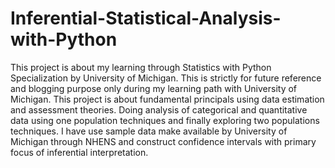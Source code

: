 # Inferential-Statistical-Analysis-with-Python
  This project is about my learning through Statistics with Python Specialization by University of Michigan. 
  This is strictly for future reference and blogging purpose only during my learning path with University of Michigan.  This project is about fundamental principals using data estimation and assessment theories. Doing analysis of categorical and quantitative data using one population techniques and finally exploring two populations techniques. I have use sample data make available by University of Michigan through NHENS and construct confidence intervals with primary focus of inferential interpretation.
